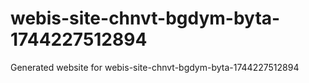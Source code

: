 # webis-site-chnvt-bgdym-byta-1744227512894
Generated website for webis-site-chnvt-bgdym-byta-1744227512894
